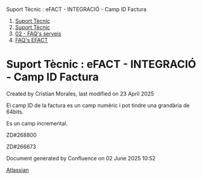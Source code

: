 Suport Tècnic : eFACT - INTEGRACIÓ - Camp ID Factura  

1.  [Suport Tècnic](index.html)
2.  [Suport Tècnic](13893782.html)
3.  [02 - FAQ's serveis](26313393.html)
4.  [FAQ's EFACT](30867754.html)

Suport Tècnic : eFACT - INTEGRACIÓ - Camp ID Factura
====================================================

Created by Cristian Morales, last modified on 23 April 2025

El camp ID de la factura es un camp numèric i pot tindre una grandària de 64bits.

Es un camp incremental.

ZD#268800

ZD#266673

  

  

  

Document generated by Confluence on 02 June 2025 10:52

[Atlassian](http://www.atlassian.com/)